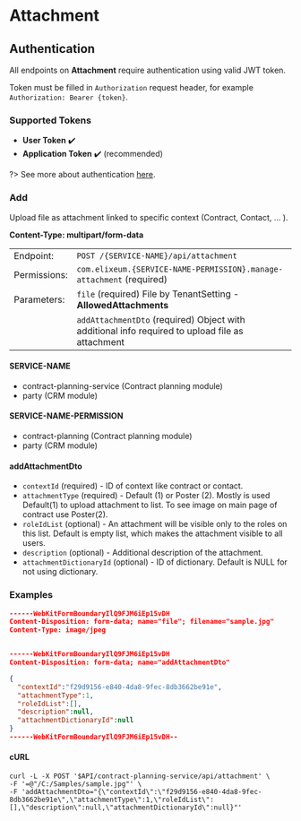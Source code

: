 # Attachment

## Authentication

All endpoints on **Attachment** require authentication using valid JWT token.

Token must be filled in `Authorization` request header, for example `Authorization: Bearer {token}`.

### Supported Tokens

- **User Token** :heavy_check_mark:
- **Application Token** :heavy_check_mark: (recommended)

?> See more about authentication [here](/developer/api/README?id=authentication).

### Add

Upload file as attachment linked to specific context (Contract, Contact, ... ).

**Content-Type: multipart/form-data**

|              |                                                                                                 |
| ------------ | ----------------------------------------------------------------------------------------------- |
| Endpoint:    | `POST /{SERVICE-NAME}/api/attachment`                                                           |
| Permissions: | `com.elixeum.{SERVICE-NAME-PERMISSION}.manage-attachment` (required)                            |
| Parameters:  | `file` (required) File by TenantSetting - **AllowedAttachments**                                |
|              | `addAttachmentDto` (required) Object with additional info required to upload file as attachment |

#### SERVICE-NAME

- contract-planning-service (Contract planning module)
- party (CRM module)

#### SERVICE-NAME-PERMISSION

- contract-planning (Contract planning module)
- party (CRM module)

#### addAttachmentDto

- `contextId` (required) - ID of context like contract or contact.
- `attachmentType` (required) - Default (1) or Poster (2). Mostly is used Default(1) to upload attachment to list. To see image on main page of contract use Poster(2).
- `roleIdList` (optional) - An attachment will be visible only to the roles on this list. Default is empty list, which makes the attachment visible to all users.
- `description` (optional) - Additional description of the attachment.
- `attachmentDictionaryId` (optional) - ID of dictionary. Default is NULL for not using dictionary.

### Examples

```json
------WebKitFormBoundaryIlQ9FJM6iEp15vDH
Content-Disposition: form-data; name="file"; filename="sample.jpg"
Content-Type: image/jpeg


------WebKitFormBoundaryIlQ9FJM6iEp15vDH
Content-Disposition: form-data; name="addAttachmentDto"

{
  "contextId":"f29d9156-e840-4da8-9fec-8db3662be91e",
  "attachmentType":1,
  "roleIdList":[],
  "description":null,
  "attachmentDictionaryId":null
}
------WebKitFormBoundaryIlQ9FJM6iEp15vDH--
```

#### **cURL**

```shell
curl -L -X POST '$API/contract-planning-service/api/attachment' \
-F '=@"/C:/Samples/sample.jpg"' \
-F 'addAttachmentDto="{\"contextId\":\"f29d9156-e840-4da8-9fec-8db3662be91e\",\"attachmentType\":1,\"roleIdList\":[],\"description\":null,\"attachmentDictionaryId\":null}"'
```
